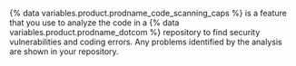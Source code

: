 {% data variables.product.prodname_code_scanning_caps %} is a feature that you use to analyze the code in a {% data variables.product.prodname_dotcom %} repository to find security vulnerabilities and coding errors. Any problems identified by the analysis are shown in your repository.
